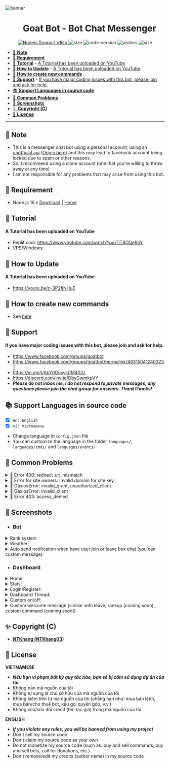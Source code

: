 <img src="https://i.ibb.co/RQ28H2p/banner.png" alt="banner">
<h1 align="center"><img src="./dashboard/images/logo-non-bg.png" width="22px"> Goat Bot - Bot Chat Messenger</h1>

<p align="center">
	<a href="https://nodejs.org/dist/v16.7.0">
		<img src="https://img.shields.io/badge/Nodejs%20Support-16.x-brightgreen.svg?style=flat-square" alt="Nodejs Support v16.x">
	</a>
  <img alt="size" src="https://img.shields.io/github/repo-size/ntkhang03/Goat-Bot-V2.svg?style=flat-square&label=size">
  <img alt="code-version" src="https://img.shields.io/badge/dynamic/json?color=red&label=code%20version&prefix=v&query=%24.version&url=https://github.com/ntkhang03/Goat-Bot-V2/raw/main/package.json&style=flat-square">
  <img alt="visitors" src="https://visitor-badge.laobi.icu/badge?style=flat-square&page_id=ntkhang3.Goat-Bot-V2">
  <img alt="size" src="https://img.shields.io/badge/license-MIT-green?style=flat-square">
</p>

- [📝 **Note**](#-note)
- [🚧 **Requirement**](#-requirement)
- [📝 **Tutorial**](#-tutorial)
		- [A Tutorial has been uploaded on YouTube](#a-tutorial-has-been-uploaded-on-youtube)
- [📝 **How to Update**](#-how-to-update)
		- [A Tutorial has been uploaded on YouTube](#a-tutorial-has-been-uploaded-on-youtube-1)
- [📝 **How to create new commands**](#-how-to-create-new-commands)
- [📙 **Support**](#-support)
		- [If you have major coding issues with this bot, please join and ask for help.](#if-you-have-major-coding-issues-with-this-bot-please-join-and-ask-for-help)
- [📚 **Support Languages in source code**](#-support-languages-in-source-code)
- [📌 **Common Problems**](#-common-problems)
- [📸 **Screenshots**](#-screenshots)
- [✨ **Copyright (C)**](#-copyright-c)
- [📜 **License**](#-license)

<hr>

## 📝 **Note**
- This is a messenger chat bot using a personal account, using an [unofficial api](https://github.com/ntkhang03/fb-chat-api/blob/master/DOCS.md) ([Origin here](https://github.com/Schmavery/facebook-chat-api)) and this may lead to facebook account being locked due to spam or other reasons. 
- So, I recommend using a clone account (one that you're willing to throw away at any time)
- I am not responsible for any problems that may arise from using this bot.

## 🚧 **Requirement**
- Node.js 16.x [Download](https://nodejs.org/dist/v16.7.0) | [Home](https://nodejs.org/en/download/)

## 📝 **Tutorial**
#### A Tutorial has been uploaded on YouTube
- Replit.com: https://www.youtube.com/watch?v=nTIT8OQeRnY
- VPS/Windows:

## 📝 **How to Update**
#### A Tutorial has been uploaded on YouTube
- https://youtu.be/c-3P2fjNHuE

## 📝 **How to create new commands**
- See [here](https://github.com/ntkhang03/Goat-Bot-V2/blob/main/DOCS.md)

## 📙 **Support**
#### If you have major coding issues with this bot, please join and ask for help.
- https://www.facebook.com/groups/goatbot
- https://www.facebook.com/groups/goatbot/permalink/493150412403231
- https://m.me/j/AbYrIGusyc0M402z
- https://discord.com/invite/DbyGwmkpVY
- ***Please do not inbox me, I do not respond to private messages, any questions please join the chat group for answers. ThankThanks!***

## 📚 **Support Languages in source code**

- [x] `en: English`
- [x] `vi: Vietnamese`

- Change language in `config.json` file
- You can customize the language in the folder `languages/`, `languages/cmds/` and `languages/events/`

## 📌 **Common Problems**
<details>
	<summary>
		📌 Error 400: redirect_uri_mismatch
	</summary>
	<p><img src="https://i.ibb.co/6Fbjd4r/image.png" width="250px"></p> 
	<p>1. Enable Google Drive API: <a href="https://youtu.be/nTIT8OQeRnY?t=347">Tutorial</a></p>
	<p>2. Add uri <a href="https://developers.google.com/oauthplayground">https://developers.google.com/oauthplayground</a> (not <a href="https://developers.google.com/oauthplayground/">https://developers.google.com/oauthplayground/</a>) to <b>Authorized redirect URIs</b> in <b>OAuth consent screen:</b> <a href="https://youtu.be/nTIT8OQeRnY?t=491">Tutorial</a></p>  
	<p>3. Choose <b>https://www.googleapis.com/auth/drive</b> and <b>https://mail.google.com/</b> in <b>OAuth 2.0 Playground</b>: <a href="https://youtu.be/nTIT8OQeRnY?t=600">Tutorial</a></p>
</details>

<details>
	<summary>
		📌 Error for site owners: Invalid domain for site key
	</summary>
		<p><img src="https://i.ibb.co/2gZttY7/image.png" width="250px"></p>
		<p>1. Go to <a href="https://www.google.com/recaptcha/admin">https://www.google.com/recaptcha/admin</a></p>
		<p>2. Add domain <b>repl.co</b> (not <b>repl.com</b>) to <b>Domains</b> in <b>reCAPTCHA v2</b> <a href="https://youtu.be/nTIT8OQeRnY?t=698">Tutorial</a></p>
</details>

<details>
	<summary>
		📌 GaxiosError: invalid_grant, unauthorized_client 
	</summary>
		<p><img src="https://i.ibb.co/n7w9TkH/image.png" width="250px"></p>
		<p><img src="https://i.ibb.co/XFKKY9c/image.png" width="250px"></p>
		<p><img src="https://i.ibb.co/f4mc5Dp/image.png" width="250px"></p>
		<p>- If you don't publish the project in google console, the refresh token will expire after 1 week and you need to get it back. <a href="https://youtu.be/nTIT8OQeRnY?t=445">Tuatorial</a></p>
</details>

<details>
	<summary>
		📌 GaxiosError: invalid_client
	</summary>
		<p><img src="https://i.ibb.co/st3W6v4/Pics-Art-01-01-09-10-49.jpg" width="250px"></p>
		<p>- Check if you have entered your google project client_id correctly <a href="https://youtu.be/nTIT8OQeRnY?t=509">Tuatorial</a></p>
</details>

<details>
	<summary>
		📌 Error 403: access_denied
	</summary>
		<p><img src="https://i.ibb.co/dtrw5x3/image.png" width="250px"></p>
		<p>- If you don't publish the project in google console only the approved accounts added to the project can use it <a href="https://youtu.be/nTIT8OQeRnY?t=438">Tuatorial</a></p>
</details>

## 📸 **Screenshots**
- ### Bot
<details>
	<summary>
 		Rank system
	</summary>

  - Rank card:
  <p><img src="https://i.ibb.co/d0JDJxF/rank.png" width="399px"></p>

  - Rankup notification:
  <p><img src="https://i.ibb.co/WgZzthH/rankup.png" width="399px"></p>

  - Custom rank card:
  <p><img src="https://i.ibb.co/hLTThLW/customrankcard.png" width="399px"></p>
</details>

<details>
	<summary>
 		Weather:
	</summary>
	<p><img src="https://i.ibb.co/2FwWVLv/weather.png" width="399px"></p>
</details>

<details>
	<summary>
 		Auto send notification when have user join or leave box chat (you can custom message):
	</summary>
	<p><img src="https://i.ibb.co/Jsb5Jxf/wcgb.png" width="399px"></p>
</details>



- ### Dashboard
<details>
	<summary>
 		Home:
	</summary>
	<p><img src="https://i.ibb.co/xzv6s2j/dbHome.png" width="399px"></p>
</details>

<details>
	<summary>
 		Stats:
	</summary>
	<p><img src="https://i.ibb.co/zVZv9LF/dbStats.png" width="399px"></p>
</details>

<details>
	<summary>
 		Login/Register:
	</summary>
	<p><img src="https://i.ibb.co/SK61MRx/dbLogin.png" width="399px"></p>
	<p><img src="https://i.ibb.co/1rchbb1/db-Register.png" width="399px"></p>
</details>

<details>
	<summary>
 		Dashboard Thread:
	</summary>
	<p><img src="https://i.ibb.co/NK5yYwx/dbThread.png" width="399px"></p>
</details>

<details>
	<summary>
 		Custom on/off:
	</summary>
	<p><img src="https://i.ibb.co/mJqsP2L/dbCustom.png" width="399px"></p>
</details>

<details>
	<summary>
 		Custom welcome message (similar with leave, rankup (coming soon), custom command (coming soon))
	</summary>
	<p><img src="https://i.ibb.co/3SyfQkz/db-Custom-Welcome.png" width="399px"></p>
</details>

## ✨ **Copyright (C)**
- **[NTKhang (NTKhang03)](https://github.com/ntkhang03)**

## 📜 **License**

**VIETNAMESE**

- ***Nếu bạn vi phạm bất kỳ quy tắc nào, bạn sẽ bị cấm sử dụng dự án của tôi***
- Không bán mã nguồn của tôi
- Không tự xưng là chủ sở hữu của mã nguồn của tôi
- Không kiếm tiền từ mã nguồn của tôi (chẳng hạn như: mua bán lệnh, mua bán/cho thuê bot, kêu gọi quyên góp, v.v.)
- Không xóa/sửa đổi credit (tên tác giả) trong mã nguồn của tôi

**ENGLISH**

- ***If you violate any rules, you will be banned from using my project***
- Don't sell my source code
- Don't claim my source code as your own
- Do not monetize my source code (such as: buy and sell commands, buy and sell bots, call for donations, etc.)
- Don't remove/edit my credits (author name) in my source code

